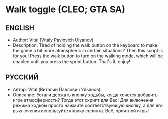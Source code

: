 # Walk toggle (CLEO; GTA SA)

## ENGLISH
- Author: Vital (Vitaly Pavlovich Ulyanov)
- Description: Tired of holding the walk button on the keyboard to make the game a bit more atmospheric in certain situations? Then this script is for you! Press the walk button to turn on the walking mode, which will be enabled until you press the sprint button. That's it, enjoy!

## РУССКИЙ
- Автор: Vital (Виталий Павлович Ульянов)
- Описание: Устали держать кнопку ходьбы, когда хочется добавить игре атмосферности? Тогда этот скрипт для Вас! Для включения режима ходьбы просто нажмите соответствующую кнопку, а для его выключения используйте кнопку спринта. Всё, приятной игры!